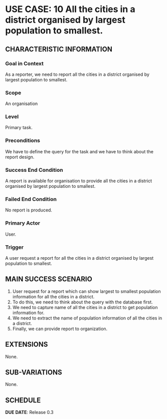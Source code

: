 # USE CASE: 10 All the cities in a district organised by largest population to smallest.

## CHARACTERISTIC INFORMATION

### Goal in Context

As a reporter, we need to report all the cities in a district organised by largest population to smallest.

### Scope

An organisation

### Level

Primary task.

### Preconditions

We have to define the query for the task and we have to think about the report design.

### Success End Condition

A report is available for organisation to provide all the cities in a district organised by largest population to smallest.

### Failed End Condition

No report is produced.

### Primary Actor

User.

### Trigger

A user request a report for all the cities in a district organised by largest population to smallest.

## MAIN SUCCESS SCENARIO

1. User request for a report which can show largest to smallest population information for all the cities in a district.
2. To do this, we need to think about the query with the database first.
3. We need to capture name of all the cities in a district to get population information for.
4. We need to extract the name of population information of all the cities in a district.
5. Finally, we can provide report to organization.

## EXTENSIONS

None.

## SUB-VARIATIONS

None.

## SCHEDULE

**DUE DATE**: Release 0.3
